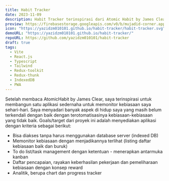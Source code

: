 ```yaml
---
title: Habit Tracker
date: 2023-11-09
description: Habit Tracker terinspirasi dari Atomic Habit by James Clear, dibangun menggunakan Reactjs, Typescript, Tailwind, Redux-toolkit, Redux-thunk
preview: https://firebasestorage.googleapis.com/v0/b/mujadid-corner.appspot.com/o/project_images%2FScreenshot_20231109_112332.png?alt=media
icon: "https://yazidzm010101.github.io/habit-tracker/habit-tracker.svg"
demoURL: "https://yazidzm010101.github.io/habit-tracker/"
repoURL: https://github.com/yazidzm010101/habit-tracker
draft: true
tags:
  - Vite
  - React.js
  - Typescript
  - Tailwind
  - Redux-toolkit
  - Redux-thunk
  - IndexedDB
  - PWA
---
```


Setelah membaca AtomicHabit by James Clear, saya terinspirasi untuk membangun satu aplikasi sedernaha untuk memonitor kebiasaan saya sehari-hari. Saya menyadari banyak aspek di hidup saya yang masih belum terkendali dengan baik dengan terotomatisasinya kebiasaan-kebiasaan yang tidak baik. Goals/target dari proyek ini adalah menyediakan aplikasi dengan kriteria sebagai berikut:

- Bisa diakses tanpa harus menggunakan database server (indexed DB)
- Memonitor kebiasaan dengan menjadikannya terlihat (listing daftar kebiasaan baik dan buruk)
- To do list/task management dengan ketentuan - menerapkan antarmuka kanban
- Daftar pencapaian, rayakan keberhasilan pekerjaan dan pemeliharaan kebiasaan dengan konsep reward
- Analitik, berupa chart dan progress tracker
